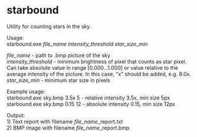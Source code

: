 # starbound
Utility for counting stars in the sky.  

Usage:  
starbound.exe *file_name* *intensity_threshold* *star_size_min* 

*file_name* - path to .bmp picture of the sky  
*intensity_threshold* - minimum brightness of pixel that counts as star pixel. Can take absolute value in range [0.000...1.000] or value relative to the average intensity of the picture. In this case, "x" should be added, e.g. 8.0x.
*star_size_min* - minimum star size in pixels

Example usage:  
starbound.exe sky.bmp 3.5x 5 - relative intensity 3.5x, min size 5px  
starbound.exe sky.bmp 0.15 12 - absolute intensity 0.15, min size 12px  

Output:  
	1) Text report with filename *file_name*_report.txt  
	2) BMP image with filename *file_name*_report.bmp  


